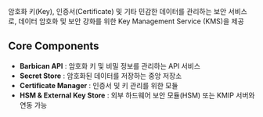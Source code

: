 암호화 키(Key), 인증서(Certificate) 및 기타 민감한 데이터를 관리하는 보안 서비스로, 
데이터 암호화 및 보안 강화를 위한 Key Management Service (KMS)을 제공
## Core Components
- **Barbican API** : 암호화 키 및 비밀 정보를 관리하는 API 서비스
- **Secret Store** : 암호화된 데이터를 저장하는 중앙 저장소
- **Certificate Manager** : 인증서 및 키 관리를 위한 모듈
- **HSM & External Key Store** : 외부 하드웨어 보안 모듈(HSM) 또는 KMIP 서버와 연동 가능
